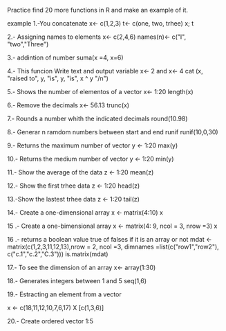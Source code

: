 

Practice find 20 more functions in R and make an example of it.

example
1.-You concatenate
x<- c(1,2,3)
t<- c(one, two, trhee)
x; t

2.- Assigning names to elements 
x<- c(2,4,6)
names(n)<-  c("I", "two","Three")

3.- addintion of number
suma(x =4, x=6)


4.- This funcion Write text and output variable
x<- 2
  and x<- 4
      cat (x, "raised to", y, "is", y, "is", x ^ y "/n")


5.- Shows the number of elementos of a vector
x<-  1:20
    length(x)

6.- Remove the decimals
x<-  56.13
   trunc(x)


7.- Rounds a number whith the indicated decimals 
round(10.98)

8.- Generar n ramdom numbers between start and end runif 
runif(10,0,30)

9.- Returns the maximum number of vector
y <- 1:20
  max(y)


10.- Returns the medium number of vector
y <- 1:20
  min(y)

11.- Show the average of the data
z <- 1:20
  mean(z)

12.- Show the first trhee data
z <- 1:20
  head(z)

13.-Show the lastest trhee data
z <- 1:20
  tail(z)

14.- Create a one-dimensional array
x <- matrix(4:10)
  x

15 .- Create a one-bimensional array
x <- matrix(4: 9, ncol = 3, nrow =3)
  x

16 .- returns a boolean value true of falses if it is an array or not 
 mdat <- matrix(c(1,2,3,11,12,13),nrow = 2, ncol =3, dimnames =list(c("row1","row2"), c("c.1","c.2","C.3")))
    is.matrix(mdat)

17.- To see the dimension of an array
x<- array(1:30)


18.- Generates integers between 1 and 5
seq(1,6)

19.- Estracting an element from a vector 

x <- c(18,11,12,10,7,6,17)
    X [c(1,3,6)]

20.- Create ordered vector 
1:5
